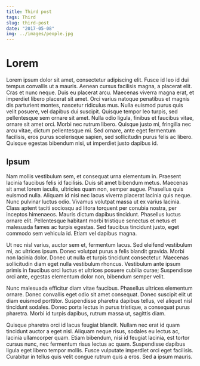 ```yaml
---
title: Third post
tags: Third
slug: third-post
date: "2017-05-08"
img: ../images/people.jpg
---
```


# Lorem

Lorem ipsum dolor sit amet, consectetur adipiscing elit. Fusce id leo id dui tempus convallis ut a mauris. Aenean cursus facilisis magna, a placerat elit. Cras et nunc neque. Duis eu placerat arcu. Maecenas viverra magna erat, et imperdiet libero placerat sit amet. Orci varius natoque penatibus et magnis dis parturient montes, nascetur ridiculus mus. Nulla euismod purus quis velit posuere, vel dapibus dui suscipit. Quisque tempor leo turpis, sed pellentesque sem ornare sit amet. Nulla odio ligula, finibus et faucibus vitae, ornare sit amet orci. Morbi nec rutrum libero. Quisque justo mi, fringilla nec arcu vitae, dictum pellentesque mi. Sed ornare, ante eget fermentum facilisis, eros purus scelerisque sapien, sed sollicitudin purus felis ac libero. Quisque egestas bibendum nisi, ut imperdiet justo dapibus id.

## Ipsum

Nam mollis vestibulum sem, et consequat urna elementum in. Praesent lacinia faucibus felis id facilisis. Duis sit amet bibendum metus. Maecenas sit amet lorem iaculis, ultricies quam non, semper augue. Phasellus quis euismod nulla. Aliquam id nisi nec lacus viverra placerat lacinia quis neque. Nunc pulvinar luctus odio. Vivamus volutpat massa ut ex varius lacinia. Class aptent taciti sociosqu ad litora torquent per conubia nostra, per inceptos himenaeos. Mauris dictum dapibus tincidunt. Phasellus luctus ornare elit. Pellentesque habitant morbi tristique senectus et netus et malesuada fames ac turpis egestas. Sed faucibus tincidunt justo, eget commodo sem vehicula id. Etiam vel dapibus magna.

Ut nec nisl varius, auctor sem et, fermentum lacus. Sed eleifend vestibulum mi, ac ultrices ipsum. Donec volutpat purus a felis blandit gravida. Morbi non lacinia dolor. Donec ut nulla et turpis tincidunt consectetur. Maecenas sollicitudin diam eget nulla vestibulum rhoncus. Vestibulum ante ipsum primis in faucibus orci luctus et ultrices posuere cubilia curae; Suspendisse orci ante, egestas elementum dolor non, bibendum semper velit.

Nunc malesuada efficitur diam vitae faucibus. Phasellus ultrices elementum ornare. Donec convallis eget odio sit amet consequat. Donec suscipit elit ut diam euismod porttitor. Suspendisse pharetra dapibus tellus, vel aliquet nisl tincidunt sodales. Donec porta lectus in purus tristique, a consequat purus pharetra. Morbi id turpis dapibus, rutrum massa ut, sagittis diam.

Quisque pharetra orci id lacus feugiat blandit. Nullam nec erat id quam tincidunt auctor a eget nisl. Aliquam neque risus, sodales eu lectus ac, lacinia ullamcorper quam. Etiam bibendum, nisi id feugiat lacinia, est tortor cursus nunc, nec fermentum risus lectus ac quam. Suspendisse dapibus ligula eget libero tempor mollis. Fusce vulputate imperdiet orci eget facilisis. Curabitur in tellus quis velit congue rutrum quis a eros. Sed a ipsum mauris.
